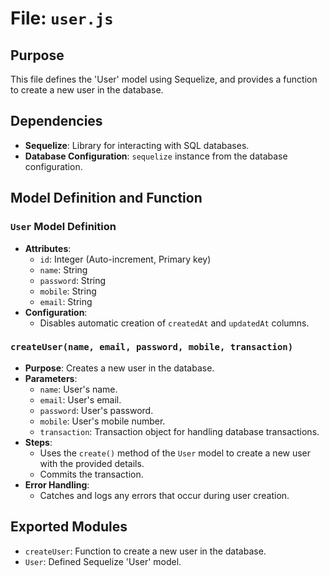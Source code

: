 # File: `user.js`

## Purpose
This file defines the 'User' model using Sequelize, and provides a function to create a new user in the database.

## Dependencies
- **Sequelize**: Library for interacting with SQL databases.
- **Database Configuration**: `sequelize` instance from the database configuration.

## Model Definition and Function

### `User` Model Definition
- **Attributes**:
  - `id`: Integer (Auto-increment, Primary key)
  - `name`: String
  - `password`: String
  - `mobile`: String
  - `email`: String
- **Configuration**:
  - Disables automatic creation of `createdAt` and `updatedAt` columns.

### `createUser(name, email, password, mobile, transaction)`
- **Purpose**: Creates a new user in the database.
- **Parameters**:
  - `name`: User's name.
  - `email`: User's email.
  - `password`: User's password.
  - `mobile`: User's mobile number.
  - `transaction`: Transaction object for handling database transactions.
- **Steps**:
  - Uses the `create()` method of the `User` model to create a new user with the provided details.
  - Commits the transaction.
- **Error Handling**:
  - Catches and logs any errors that occur during user creation.

## Exported Modules
- `createUser`: Function to create a new user in the database.
- `User`: Defined Sequelize 'User' model.
